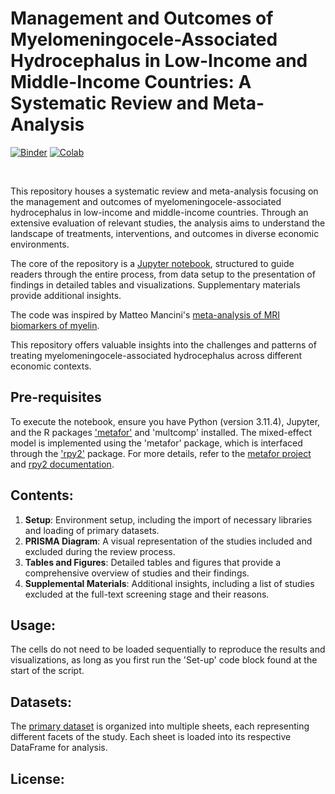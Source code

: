 # **Management and Outcomes of Myelomeningocele-Associated Hydrocephalus in Low-Income and Middle-Income Countries: A Systematic Review and Meta-Analysis**

[![Binder](https://mybinder.org/badge_logo.svg)]( )
[![Colab](https://colab.research.google.com/assets/colab-badge.svg)]([https://colab.research.google.com/github/matteomancini/myelin-meta-analysis/blob/master/meta-analysis.ipynb](https://colab.research.google.com/drive/1OrB85UySxAv3lPb05gjNAmFI5b5hsO6M?usp=sharing))

<br>

This repository houses a systematic review and meta-analysis focusing on the management and outcomes of myelomeningocele-associated hydrocephalus in low-income and middle-income countries. Through an extensive evaluation of relevant studies, the analysis aims to understand the landscape of treatments, interventions, and outcomes in diverse economic environments. 

The core of the repository is a [Jupyter notebook](https://github.com/nooralteneiji/Clinical-outcome-in-degenerative-cervical-myelopathy--a-systematic-review/blob/main/Interactive_manuscript.ipynb), structured to guide readers through the entire process, from data setup to the presentation of findings in detailed tables and visualizations. Supplementary materials provide additional insights. 

The code was inspired by Matteo Mancini's [meta-analysis of MRI biomarkers of myelin](https://github.com/matteomancini/myelin-meta-analysis/tree/master). 

This repository offers valuable insights into the challenges and patterns of treating myelomeningocele-associated hydrocephalus across different economic contexts.

## Pre-requisites 
To execute the notebook, ensure you have Python (version 3.11.4), Jupyter, and the R packages ['metafor'](http://www.metafor-project.org) and 'multcomp' installed. The mixed-effect model is implemented using the 'metafor' package, which is interfaced through the ['rpy2'](https://rpy2.github.io) package. For more details, refer to the [metafor project](http://www.metafor-project.org) and [rpy2 documentation](https://rpy2.github.io).

## **Contents:**
1. **Setup**: Environment setup, including the import of necessary libraries and loading of primary datasets.
2. **PRISMA Diagram**: A visual representation of the studies included and excluded during the review process.
3. **Tables and Figures**: Detailed tables and figures that provide a comprehensive overview of studies and their findings.
4. **Supplemental Materials**: Additional insights, including a list of studies excluded at the full-text screening stage and their reasons.

## **Usage:**
The cells do not need to be loaded sequentially to reproduce the results and visualizations, as long as you first run the 'Set-up' code block found at the start of the script.

## **Datasets:**
The [primary dataset](https://github.com/nooralteneiji/Clinical-outcome-in-degenerative-cervical-myelopathy--a-systematic-review/blob/main/Data.xlsx) is organized into multiple sheets, each representing different facets of the study. Each sheet is loaded into its respective DataFrame for analysis.

## **License:**
